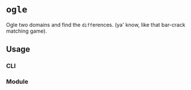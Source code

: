 # `ogle`

Ogle two domains and find the `diff`erences. (ya' know, like that bar-crack matching game).

## Usage

### CLI

### Module
